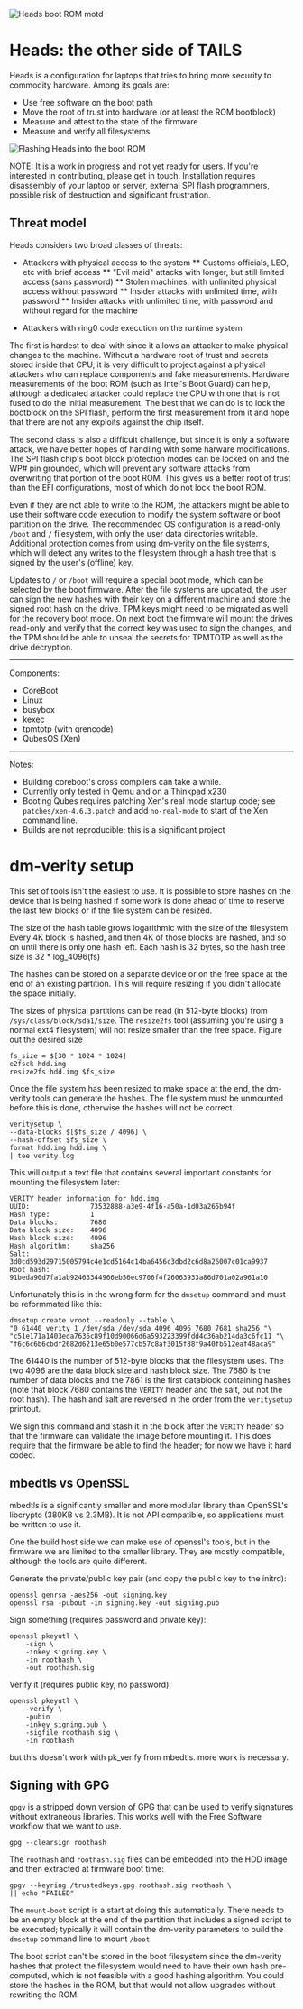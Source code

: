 ![Heads boot ROM motd](https://farm9.staticflickr.com/8638/28577284936_c91100d1f7_z_d.jpg)

Heads: the other side of TAILS
===


Heads is a configuration for laptops that tries to bring more security
to commodity hardware.  Among its goals are:

* Use free software on the boot path
* Move the root of trust into hardware (or at least the ROM bootblock)
* Measure and attest to the state of the firmware
* Measure and verify all filesystems

![Flashing Heads into the boot ROM](https://farm9.staticflickr.com/8887/28070128343_b6e942fa60_z_d.jpg)

NOTE: It is a work in progress and not yet ready for users.
If you're interested in contributing, please get in touch.
Installation requires disassembly of your laptop or server,
external SPI flash programmers, possible risk of destruction and
significant frustration.


Threat model
---
Heads considers two broad classes of threats:

* Attackers with physical access to the system
** Customs officials, LEO, etc with brief access
** "Evil maid" attacks with longer, but still limited access (sans password)
** Stolen machines, with unlimited physical access without password
** Insider attacks with unlimited time, with password
** Insider attacks with unlimited time, with password and without regard for the machine

* Attackers with ring0 code execution on the runtime system

The first is hardest to deal with since it allows an attacker to
make physical changes to the machine.  Without a hardware root of
trust and secrets stored inside that CPU, it is very difficult to
project against a physical attackers who can replace components and
fake measurements.  Hardware measurements of the boot ROM (such as
Intel's Boot Guard) can help, although a dedicated attacker could
replace the CPU with one that is not fused to do the initial measurement.
The best that we can do is to lock the bootblock on the SPI flash,
perform the first measurement from it and hope that there are not any
exploits against the chip itself.

The second class is also a difficult challenge, but since it is only
a software attack, we have better hopes of handling with some harware
modifications.  The SPI flash chip's boot block protection modes can
be locked on and the WP# pin grounded, which will prevent any software
attacks from overwriting that portion of the boot ROM.  This gives us
a better root of trust than the EFI configurations, most of which do
not lock the boot ROM.

Even if they are not able to write to the ROM, the attackers might
be able to use their software code execution to modify the system
software or boot partition on the drive.  The recommended OS
configuration is a read-only `/boot` and `/` filesystem, with
only the user data directories writable.  Additional protection
comes from using dm-verity on the file systems, which will
detect any writes to the filesystem through a hash tree
that is signed by the user's (offline) key.

Updates to `/` or `/boot` will require a special boot mode,
which can be selected by the boot firmware.  After the file
systems are updated, the user can sign the new hashes with their
key on a different machine and store the signed root hash on the
drive.  TPM keys might need to be migrated as well for the recovery
boot mode.  On next boot the firmware will mount the drives read-only
and verify that the correct key was used to sign the changes,
and the TPM should be able to unseal the secrets for TPMTOTP
as well as the drive decryption.



---

Components:

* CoreBoot
* Linux
* busybox
* kexec
* tpmtotp (with qrencode)
* QubesOS (Xen)

---

Notes:

* Building coreboot's cross compilers can take a while.
* Currently only tested in Qemu and on a Thinkpad x230
* Booting Qubes requires patching Xen's real mode startup code;
see `patches/xen-4.6.3.patch` and add `no-real-mode` to start
of the Xen command line.
* Builds are not reproducible; this is a significant project


dm-verity setup
===
This set of tools isn't the easiest to use.  It is possible to store
hashes on the device that is being hashed if some work is done ahead
of time to reserve the last few blocks or if the file system can be
resized.

The size of the hash table grows logarithmic with the size of the
filesystem.  Every 4K block is hashed, and then 4K of those blocks
are hashed, and so on until there is only one hash left.
Each hash is 32 bytes, so the hash tree size is 32 * log_4096(fs)

The hashes can be stored on a separate device or on the free space
at the end of an existing partition.  This will require resizing
if you didn't allocate the space initially.

The sizes of physical partitions can be read (in 512-byte blocks) from
`/sys/class/block/sda1/size`.  The `resize2fs` tool (assuming you're using
a normal ext4 filesystem) will not resize smaller than the free
space.  Figure out the desired size

    fs_size = $[30 * 1024 * 1024]
    e2fsck hdd.img
    resize2fs hdd.img $fs_size

Once the file system has been resized to make space at the end,
the dm-verity tools can generate the hashes.  The file system
must be unmounted before this is done, otherwise the hashes
will not be correct.

    veritysetup \
	--data-blocks $[$fs_size / 4096] \
	--hash-offset $fs_size \
	format hdd.img hdd.img \
    | tee verity.log

This will output a text file that contains several important
constants for mounting the filesystem later:

    VERITY header information for hdd.img
    UUID:            	73532888-a3e9-4f16-a50a-1d03a265b94f
    Hash type:       	1
    Data blocks:     	7680
    Data block size: 	4096
    Hash block size: 	4096
    Hash algorithm:  	sha256
    Salt:            	3d0cd593d29715005794c4e1cd5164c14ba6456c3dbd2c6d8a26007c01ca9937
    Root hash:      	91beda90d7fa1ab92463344966eb56ec9706f4f26063933a86d701a02a961a10

Unfortunately this is in the wrong form for the `dmsetup` command
and must be reformmated like this:

    dmsetup create vroot --readonly --table \
    "0 61440 verity 1 /dev/sda /dev/sda 4096 4096 7680 7681 sha256 "\
    "c51e171a1403eda7636c89f10d90066d6a593223399fdd4c36ab214da3c6fc11 "\
    "f6c6c6b6cbdf2682d6213e65b0e577cb57c8af3015f88f9a40fb512eaf48aca9"

The 61440 is the number of 512-byte blocks that the filesystem uses.
The two 4096 are the data block size and hash block size.
The 7680 is the number of data blocks and the 7861 is the first
datablock containing hashes (note that block 7680 contains the `VERITY`
header and the salt, but not the root hash).  The hash and salt are
reversed in the order from the `veritysetup` printout.

We sign this command and stash it in the block after the `VERITY`
header so that the firmware can validate the image before mounting it.
This does require that the firmware be able to find the header;
for now we have it hard coded.


mbedtls vs OpenSSL
---
mbedtls is a significantly smaller and more modular library than
OpenSSL's libcrypto (380KB vs 2.3MB).  It is not API compatible,
so applications must be written to use it.

One the build host side we can make use of openssl's tools, but in
the firmware we are limited to the smaller library.  They are mostly
compatible, although the tools are quite different.

Generate the private/public key pair (and copy the public key to
the initrd):

	openssl genrsa -aes256 -out signing.key
	openssl rsa -pubout -in signing.key -out signing.pub

Sign something (requires password and private key):

	openssl pkeyutl \
		-sign \
		-inkey signing.key \
		-in roothash \
		-out roothash.sig

Verify it (requires public key, no password):

	openssl pkeyutl \
		-verify \
		-pubin
		-inkey signing.pub \
		-sigfile roothash.sig \
		-in roothash

but this doesn't work with pk_verify from mbedtls.  more work is necessary.


Signing with GPG
---
`gpgv` is a stripped down version of GPG that can be used to verify
signatures without extraneous libraries.  This works well with the
Free Software workflow that we want to use.

	gpg --clearsign roothash

The `roothash` and `roothash.sig` files can be embedded into the
HDD image and then extracted at firmware boot time:

	gpgv --keyring /trustedkeys.gpg roothash.sig roothash \
	|| echo "FAILED"

The `mount-boot` script is a start at doing this automatically.
There needs to be an empty block at the end of the partition
that includes a signed script to be executed; typically it will
contain the dm-verity parameters to build the `dmsetup` command
line to mount `/boot`.

The boot script can't be stored in the boot filesystem since the
dm-verity hashes that protect the filesystem would need to have their
own hash pre-computed, which is not feasible with a good hashing
algorithm.  You could store the hashes in the ROM, but that would
not allow upgrades without rewriting the ROM.

